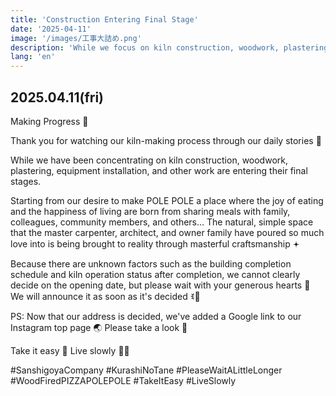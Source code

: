 ```yaml
---
title: 'Construction Entering Final Stage'
date: '2025-04-11'
image: '/images/工事大詰め.png'
description: 'While we focus on kiln construction, woodwork, plastering, and equipment installation are entering their final stages. A natural, simple space filled with love from the master carpenter, architect, and owner family.'
lang: 'en'
---
```


## 2025.04.11(fri)

Making Progress 👣

Thank you for watching our kiln-making process
through our daily stories 🌿

While we have been concentrating on kiln construction,
woodwork, plastering, equipment installation, and other work
are entering their final stages.

Starting from our desire to make POLE POLE
a place where the joy of eating and the happiness of living
are born from sharing meals with family, colleagues, community members, and others...
The natural, simple space that the master carpenter, architect, and owner family
have poured so much love into
is being brought to reality through masterful craftsmanship 𖥔

Because there are unknown factors such as
the building completion schedule and kiln operation status after completion,
we cannot clearly decide on the opening date,
but please wait with your generous hearts 🤍
We will announce it as soon as it's decided ꉂ📢

PS: Now that our address is decided, we've added
a Google link to our Instagram top page 🌏
Please take a look 👀

Take it easy 👣
Live slowly 🐢➿

#SanshigoyaCompany #KurashiNoTane #PleaseWaitALittleLonger #WoodFiredPIZZAPOLEPOLE #TakeItEasy #LiveSlowly
